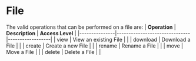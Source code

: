 # File
The valid operations that can be performed on a file are:
| **Operation** | **Description**               | **Access Level** |
|---------------|-------------------------------|------------------|
| view          | View an existing File      | <Read />         |
| download      | Download a File            | <Read />         |
| create        | Create a new File          | <Create />       |
| rename        | Rename a File              | <Modify />    <Creator/>   |
| move          | Move a File                | <Delete hint="Delete Rights are required on the Mission it is removed from, Create where it is added"/> <Creator hint="Create where it is added"/>       |
| delete        | Delete a File              | <Delete />   <Creator/>    |
